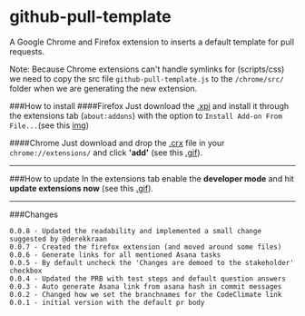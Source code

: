 github-pull-template
====================

A Google Chrome and Firefox extension to inserts a default template for pull requests.

Note: Because Chrome extensions can't handle symlinks for (scripts/css) we need to copy the src file `github-pull-template.js` to the `/chrome/src/` folder when we are generating the new extension.


###How to install
####Firefox
Just download the [.xpi](https://github.com/mathijsblokland/github-pull-template/raw/master/extension/firefox/install/github-pr-emplate.xpi) and install it through the extensions tab (`about:addons`) with the option to `Install Add-on From File...`(see this [img](http://img.springe.st/2014_08_14_10_33_17_kf4om.png))


####Chrome
Just download and drop the [.crx](https://github.com/mathijsblokland/github-pull-template/raw/master/extension/github-pr-template.crx) file in your `chrome://extensions/` and click **'add'** (see this [.gif](http://img.springe.st/extensioninstall.gif)).

----

###How to update
In the extensions tab enable the **developer mode** and hit **update extensions now** (see this [.gif](http://img.springe.st/extensionupdate.gif)).

----


###Changes
````
0.0.8 - Updated the readability and implemented a small change suggested by @derekkraan
0.0.7 - Created the firefox extension (and moved around some files)
0.0.6 - Generate links for all mentioned Asana tasks
0.0.5 - By default uncheck the 'Changes are demoed to the stakeholder' checkbox
0.0.4 - Updated the PRB with test steps and default question answers
0.0.3 - Auto generate Asana link from asana hash in commit messages
0.0.2 - Changed how we set the branchnames for the CodeClimate link
0.0.1 - initial version with the default pr body
````

